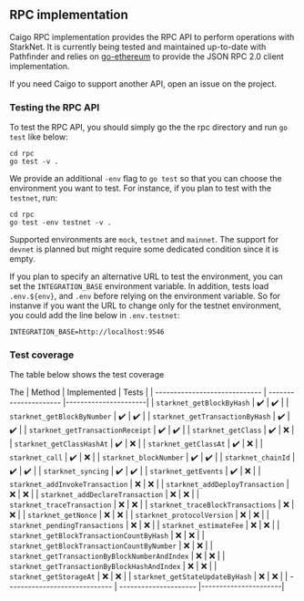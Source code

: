 ## RPC implementation

Caigo RPC implementation provides the RPC API to perform operations with 
StarkNet. It is currently being tested and maintained up-to-date with
Pathfinder and relies on [go-ethereum](github.com/ethereum/go-ethereum/rpc)
to provide the JSON RPC 2.0 client implementation.

If you need Caigo to support another API, open an issue on the project.

### Testing the RPC API

To test the RPC API, you should simply go the the rpc directory and run
`go test` like below:

```shell
cd rpc
go test -v .
```

We provide an additional `-env` flag to `go test` so that you can choose the
environment you want to test. For instance, if you plan to test with the
`testnet`, run:

```shell
cd rpc
go test -env testnet -v .
```

Supported environments are `mock`, `testnet` and `mainnet`. The support for
`devnet` is planned but might require some dedicated condition since it is empty. 

If you plan to specify an alternative URL to test the environment, you can set
the `INTEGRATION_BASE` environment variable. In addition, tests load `.env.${env}`,
and `.env` before relying on the environment variable. So for instanve if you want
the URL to change only for the testnet environment, you could add the line below
in `.env.testnet`:

```text
INTEGRATION_BASE=http://localhost:9546
```

### Test coverage

The table below shows the test coverage

The 
| Method                        | Implemented           | Tests              | 
| ----------------------------- | --------------------- |----------------------|
| `starknet_getBlockByHash`     |    :heavy_check_mark: |   :heavy_check_mark: |
| `starknet_getBlockByNumber`   |    :heavy_check_mark: |   :heavy_check_mark: |
| `starknet_getTransactionByHash` |  :heavy_check_mark: |   :heavy_check_mark: |
| `starknet_getTransactionReceipt` | :heavy_check_mark: |   :heavy_check_mark: |
| `starknet_getClass`           |    :heavy_check_mark: |                  :x: |
| `starknet_getClassHashAt`     |    :heavy_check_mark: |                  :x: |
| `starknet_getClassAt`         |    :heavy_check_mark: |                  :x: |
| `starknet_call`               |    :heavy_check_mark: |                  :x: |
| `starknet_blockNumber`        |    :heavy_check_mark: |   :heavy_check_mark: |
| `starknet_chainId`            |    :heavy_check_mark: |   :heavy_check_mark: |
| `starknet_syncing`            |    :heavy_check_mark: |   :heavy_check_mark: |
| `starknet_getEvents`          |    :heavy_check_mark: |                  :x: |
| `starknet_addInvokeTransaction` |                 :x: |                  :x: |
| `starknet_addDeployTransaction` |                 :x: |                  :x: |
| `starknet_addDeclareTransaction` |                :x: |                  :x: |
| `starknet_traceTransaction`   |                   :x: |                  :x: |
| `starknet_traceBlockTransactions` |               :x: |                  :x: |
| `starknet_getNonce`           |                   :x: |                  :x: |
| `starknet_protocolVersion`    |                   :x: |                  :x: |
| `starknet_pendingTransactions` |                  :x: |                  :x: |
| `starknet_estimateFee`         |                  :x: |                  :x: |
| `starknet_getBlockTransactionCountByHash` |       :x: |                  :x: |
| `starknet_getBlockTransactionCountByNumber` |     :x: |                  :x: |
| `starknet_getTransactionByBlockNumberAndIndex` |  :x: |                  :x: |
| `starknet_getTransactionByBlockHashAndIndex` |    :x: |                  :x: |
| `starknet_getStorageAt`        |                  :x: |                  :x: |
| `starknet_getStateUpdateByHash` |                 :x: |                  :x: |
| ----------------------------- | --------------------- |----------------------|
